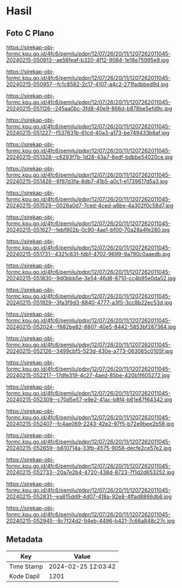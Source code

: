 # Hasil

## Foto C Plano

https://sirekap-obj-formc.kpu.go.id/4fc6/pemilu/pdpr/12/07/26/20/11/1207262011045-20240215-050913--ae56feaf-b320-4f12-9084-1e18e75995e9.jpg

https://sirekap-obj-formc.kpu.go.id/4fc6/pemilu/pdpr/12/07/26/20/11/1207262011045-20240215-050957--fc1c8582-2c17-4107-a4c2-271fadbbed9d.jpg

https://sirekap-obj-formc.kpu.go.id/4fc6/pemilu/pdpr/12/07/26/20/11/1207262011045-20240215-051126--245aa0bc-3fd8-40e9-866d-b878be5efd9c.jpg

https://sirekap-obj-formc.kpu.go.id/4fc6/pemilu/pdpr/12/07/26/20/11/1207262011045-20240215-051227--f537631b-61cd-40a3-a173-be749433b8af.jpg

https://sirekap-obj-formc.kpu.go.id/4fc6/pemilu/pdpr/12/07/26/20/11/1207262011045-20240215-051328--c6293f7b-1d28-43a7-8edf-bdbbe54020ce.jpg

https://sirekap-obj-formc.kpu.go.id/4fc6/pemilu/pdpr/12/07/26/20/11/1207262011045-20240215-051426--6f87d3fa-8db7-41b5-a0c1-e1739617d5a3.jpg

https://sirekap-obj-formc.kpu.go.id/4fc6/pemilu/pdpr/12/07/26/20/11/1207262011045-20240215-051529--0026a0d7-7ced-4ced-a6be-4a302f0c58d7.jpg

https://sirekap-obj-formc.kpu.go.id/4fc6/pemilu/pdpr/12/07/26/20/11/1207262011045-20240215-051627--febf902b-0c90-4ae1-bf00-70a28a4fe280.jpg

https://sirekap-obj-formc.kpu.go.id/4fc6/pemilu/pdpr/12/07/26/20/11/1207262011045-20240215-051731--4321c631-fdb1-4702-9699-9a790c0aaedb.jpg

https://sirekap-obj-formc.kpu.go.id/4fc6/pemilu/pdpr/12/07/26/20/11/1207262011045-20240215-051830--9d0bbb5e-3e54-46d8-8710-cc4b95e0da52.jpg

https://sirekap-obj-formc.kpu.go.id/4fc6/pemilu/pdpr/12/07/26/20/11/1207262011045-20240215-051929--3fa3f9d3-8840-4777-a3f5-3cc8b22ec53d.jpg

https://sirekap-obj-formc.kpu.go.id/4fc6/pemilu/pdpr/12/07/26/20/11/1207262011045-20240215-052024--f882be82-8807-40e5-8442-5853bf287364.jpg

https://sirekap-obj-formc.kpu.go.id/4fc6/pemilu/pdpr/12/07/26/20/11/1207262011045-20240215-052126--3499cbf5-523d-430e-a773-063065c0105f.jpg

https://sirekap-obj-formc.kpu.go.id/4fc6/pemilu/pdpr/12/07/26/20/11/1207262011045-20240215-052217--17dfe319-4c27-4aed-85be-420b1f605272.jpg

https://sirekap-obj-formc.kpu.go.id/4fc6/pemilu/pdpr/12/07/26/20/11/1207262011045-20240215-052309--c70d5e57-e9e2-41ac-b8f4-b61e87f64342.jpg

https://sirekap-obj-formc.kpu.go.id/4fc6/pemilu/pdpr/12/07/26/20/11/1207262011045-20240215-052407--fc4ae069-2243-42e2-97f5-b72e9bee2b58.jpg

https://sirekap-obj-formc.kpu.go.id/4fc6/pemilu/pdpr/12/07/26/20/11/1207262011045-20240215-052659--b610714a-33fb-4575-9058-decfe2ce57e2.jpg

https://sirekap-obj-formc.kpu.go.id/4fc6/pemilu/pdpr/12/07/26/20/11/1207262011045-20240215-052733--20a7e2b4-4720-438d-8723-7f1d2d653252.jpg

https://sirekap-obj-formc.kpu.go.id/4fc6/pemilu/pdpr/12/07/26/20/11/1207262011045-20240215-052831--ea815dd9-4d07-418a-92e8-4ffad8866db6.jpg

https://sirekap-obj-formc.kpu.go.id/4fc6/pemilu/pdpr/12/07/26/20/11/1207262011045-20240215-052945--8c7f24d2-94eb-4496-b421-7c66a848c27c.jpg


## Metadata

| Key        | Value               |
| ---------- | ------------------- |
| Time Stamp | 2024-02-25 12:03:42 |
| Kode Dapil | 1201                |




